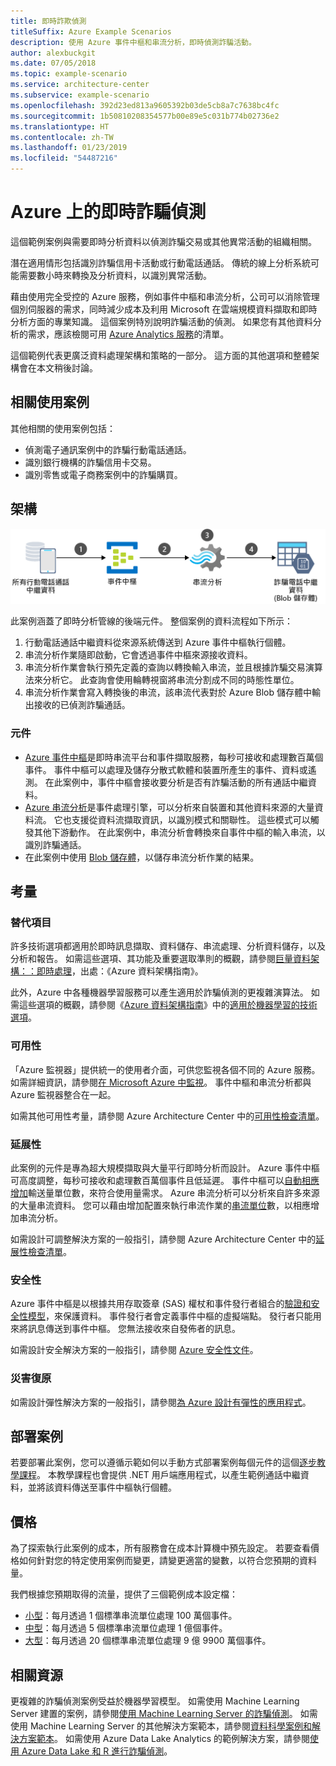 ```yaml
---
title: 即時詐欺偵測
titleSuffix: Azure Example Scenarios
description: 使用 Azure 事件中樞和串流分析，即時偵測詐騙活動。
author: alexbuckgit
ms.date: 07/05/2018
ms.topic: example-scenario
ms.service: architecture-center
ms.subservice: example-scenario
ms.openlocfilehash: 392d23ed813a9605392b03de5cb8a7c7638bc4fc
ms.sourcegitcommit: 1b50810208354577b00e89e5c031b774b02736e2
ms.translationtype: HT
ms.contentlocale: zh-TW
ms.lasthandoff: 01/23/2019
ms.locfileid: "54487216"
---
```

# <a name="real-time-fraud-detection-on-azure"></a>Azure 上的即時詐騙偵測

這個範例案例與需要即時分析資料以偵測詐騙交易或其他異常活動的組織相關。

潛在適用情形包括識別詐騙信用卡活動或行動電話通話。 傳統的線上分析系統可能需要數小時來轉換及分析資料，以識別異常活動。

藉由使用完全受控的 Azure 服務，例如事件中樞和串流分析，公司可以消除管理個別伺服器的需求，同時減少成本及利用 Microsoft 在雲端規模資料擷取和即時分析方面的專業知識。 這個案例特別說明詐騙活動的偵測。 如果您有其他資料分析的需求，應該檢閱可用 [Azure Analytics 服務][product-category]的清單。

這個範例代表更廣泛資料處理架構和策略的一部分。 這方面的其他選項和整體架構會在本文稍後討論。

## <a name="relevant-use-cases"></a>相關使用案例

其他相關的使用案例包括：

- 偵測電子通訊案例中的詐騙行動電話通話。
- 識別銀行機構的詐騙信用卡交易。
- 識別零售或電子商務案例中的詐騙購買。

## <a name="architecture"></a>架構

![即時詐騙偵測案例的 Azure 元件架構概觀][architecture]

此案例涵蓋了即時分析管線的後端元件。 整個案例的資料流程如下所示：

1. 行動電話通話中繼資料從來源系統傳送到 Azure 事件中樞執行個體。
2. 串流分析作業隨即啟動，它會透過事件中樞來源接收資料。
3. 串流分析作業會執行預先定義的查詢以轉換輸入串流，並且根據詐騙交易演算法來分析它。 此查詢會使用輪轉視窗將串流分割成不同的時態性單位。
4. 串流分析作業會寫入轉換後的串流，該串流代表對於 Azure Blob 儲存體中輸出接收的已偵測詐騙通話。

### <a name="components"></a>元件

- [Azure 事件中樞][docs-event-hubs]是即時串流平台和事件擷取服務，每秒可接收和處理數百萬個事件。 事件中樞可以處理及儲存分散式軟體和裝置所產生的事件、資料或遙測。 在此案例中，事件中樞會接收要分析是否有詐騙活動的所有通話中繼資料。
- [Azure 串流分析][docs-stream-analytics]是事件處理引擎，可以分析來自裝置和其他資料來源的大量資料流。 它也支援從資料流擷取資訊，以識別模式和關聯性。 這些模式可以觸發其他下游動作。 在此案例中，串流分析會轉換來自事件中樞的輸入串流，以識別詐騙通話。
- 在此案例中使用 [Blob 儲存體](/azure/storage/blobs/storage-blobs-introduction)，以儲存串流分析作業的結果。

## <a name="considerations"></a>考量

### <a name="alternatives"></a>替代項目

許多技術選項都適用於即時訊息擷取、資料儲存、串流處理、分析資料儲存，以及分析和報告。 如需這些選項、其功能及重要選取準則的概觀，請參閱[巨量資料架構：：即時處理](/azure/architecture/data-guide/technology-choices/real-time-ingestion)，出處：《Azure 資料架構指南》。

此外，Azure 中各種機器學習服務可以產生適用於詐騙偵測的更複雜演算法。 如需這些選項的概觀，請參閱《[Azure 資料架構指南](../../data-guide/index.md)》中的[適用於機器學習的技術選項](/azure/architecture/data-guide/technology-choices/data-science-and-machine-learning)。

### <a name="availability"></a>可用性

「Azure 監視器」提供統一的使用者介面，可供您監視各個不同的 Azure 服務。 如需詳細資訊，請參閱[在 Microsoft Azure 中監視](/azure/monitoring-and-diagnostics/monitoring-overview)。 事件中樞和串流分析都與 Azure 監視器整合在一起。

如需其他可用性考量，請參閱 Azure Architecture Center 中的[可用性檢查清單][availability]。

### <a name="scalability"></a>延展性

此案例的元件是專為超大規模擷取與大量平行即時分析而設計。 Azure 事件中樞可高度調整，每秒可接收和處理數百萬個事件且低延遲。 事件中樞可以[自動相應增加](/azure/event-hubs/event-hubs-auto-inflate)輸送量單位數，來符合使用量需求。 Azure 串流分析可以分析來自許多來源的大量串流資料。 您可以藉由增加配置來執行串流作業的[串流單位](/azure/stream-analytics/stream-analytics-streaming-unit-consumption)數，以相應增加串流分析。

如需設計可調整解決方案的一般指引，請參閱 Azure Architecture Center 中的[延展性檢查清單][scalability]。

### <a name="security"></a>安全性

Azure 事件中樞是以根據共用存取簽章 (SAS) 權杖和事件發行者組合的[驗證和安全性模型][docs-event-hubs-security-model]，來保護資料。 事件發行者會定義事件中樞的虛擬端點。 發行者只能用來將訊息傳送到事件中樞。 您無法接收來自發佈者的訊息。

如需設計安全解決方案的一般指引，請參閱 [Azure 安全性文件][security]。

### <a name="resiliency"></a>災害復原

如需設計彈性解決方案的一般指引，請參閱[為 Azure 設計有彈性的應用程式][resiliency]。

## <a name="deploy-the-scenario"></a>部署案例

若要部署此案例，您可以遵循示範如何以手動方式部署案例每個元件的這個[逐步教學課程][tutorial]。 本教學課程也會提供 .NET 用戶端應用程式，以產生範例通話中繼資料，並將該資料傳送至事件中樞執行個體。

## <a name="pricing"></a>價格

為了探索執行此案例的成本，所有服務會在成本計算機中預先設定。 若要查看價格如何針對您的特定使用案例而變更，請變更適當的變數，以符合您預期的資料量。

我們根據您預期取得的流量，提供了三個範例成本設定檔：

- [小型][small-pricing]：每月透過 1 個標準串流單位處理 100 萬個事件。
- [中型][medium-pricing]：每月透過 5 個標準串流單位處理 1 億個事件。
- [大型][large-pricing]：每月透過 20 個標準串流單位處理 9 億 9900 萬個事件。

## <a name="related-resources"></a>相關資源

更複雜的詐騙偵測案例受益於機器學習模型。 如需使用 Machine Learning Server 建置的案例，請參閱[使用 Machine Learning Server 的詐騙偵測][r-server-fraud-detection]。 如需使用 Machine Learning Server 的其他解決方案範本，請參閱[資料科學案例和解決方案範本][docs-r-server-sample-solutions]。 如需使用 Azure Data Lake Analytics 的範例解決方案，請參閱[使用 Azure Data Lake 和 R 進行詐騙偵測][technet-fraud-detection]。

<!-- links -->
[product-category]: https://azure.microsoft.com/product-categories/analytics/
[tutorial]: /azure/stream-analytics/stream-analytics-real-time-fraud-detection
[small-pricing]: https://azure.com/e/74149ec312c049ccba79bfb3cfa67606
[medium-pricing]: https://azure.com/e/4fc94f7376de484d8ae67a6958cae60a
[large-pricing]: https://azure.com/e/7da8804396f9428a984578700003ba42
[architecture]: ./media/architecture-fraud-detection.png
[docs-event-hubs]: /azure/event-hubs/event-hubs-what-is-event-hubs
[docs-event-hubs-security-model]: /azure/event-hubs/event-hubs-authentication-and-security-model-overview
[docs-stream-analytics]: /azure/stream-analytics/stream-analytics-introduction
[docs-r-server-sample-solutions]: /machine-learning-server/r/sample-solutions
[r-server-fraud-detection]: https://microsoft.github.io/r-server-fraud-detection/
[technet-fraud-detection]: https://blogs.technet.microsoft.com/machinelearning/2017/06/28/using-azure-data-lake-and-r-for-fraud-detection/
[availability]: /azure/architecture/checklist/availability
[scalability]: /azure/architecture/checklist/scalability
[resiliency]: ../../resiliency/index.md
[security]: /azure/security/
